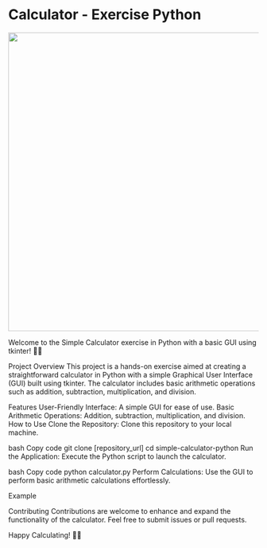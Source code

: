 <h1>Calculator - Exercise Python</h1>
<img src="https://giphy.com/gifs/video-art-zita-nagy-xT1R9O1VqHxEMqmM7u" width="600">

Welcome to the Simple Calculator exercise in Python with a basic GUI using tkinter! 🐍🧮

Project Overview
This project is a hands-on exercise aimed at creating a straightforward calculator in Python with a simple Graphical User Interface (GUI) built using tkinter. The calculator includes basic arithmetic operations such as addition, subtraction, multiplication, and division.

Features
User-Friendly Interface: A simple GUI for ease of use.
Basic Arithmetic Operations: Addition, subtraction, multiplication, and division.
How to Use
Clone the Repository: Clone this repository to your local machine.

bash
Copy code
git clone [repository_url]
cd simple-calculator-python
Run the Application: Execute the Python script to launch the calculator.

bash
Copy code
python calculator.py
Perform Calculations: Use the GUI to perform basic arithmetic calculations effortlessly.

Example

Contributing
Contributions are welcome to enhance and expand the functionality of the calculator. Feel free to submit issues or pull requests.

Happy Calculating! 🎉🔢

